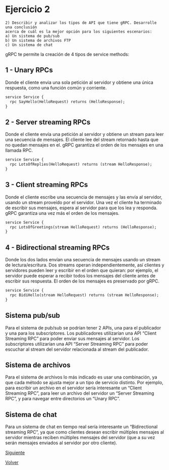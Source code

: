 # Ejercicio 2
```
2) Describir y analizar los tipos de API que tiene gRPC. Desarrolle una conclusión
acerca de cuál es la mejor opción para los siguientes escenarios:
a) Un sistema de pub/sub
b) Un sistema de archivos FTP
c) Un sistema de chat
```

gRPC te permite la creación de 4 tipos de service methods:

## 1 - Unary RPCs

Donde el cliente envia una sola petición al servidor y obtiene una única respuesta, como una función común y corriente.

```proto
service Service {
  rpc SayHello(HelloRequest) returns (HelloResponse);
}
```

## 2 - Server streaming RPCs

Donde el cliente envía una petición al servidor y obtiene un stream para leer una secuencia de mensajes. El cliente lee del stream retornado hasta que no quedan mensajes en el. gRPC garantiza el orden de los mensajes en una llamada RPC.

```proto
service Service {
  rpc LotsOfReplies(HelloRequest) returns (stream HelloResponse);
}
```

## 3 - Client streaming RPCs

Donde el cliente escribe una secuencia de mensajes y las envía al servidor, usando un stream proveído por el servidor. Una vez el cliente ha terminado de escribir sus mensajes, espera al servidor para que los lea y responda. gRPC garantiza una vez más el orden de los mensajes.

```proto
service Service {
  rpc LotsOfGreetings(stream HelloRequest) returns (HelloResponse);
}
```

## 4 - Bidirectional streaming RPCs

Donde los dos lados envían una secuencia de mensajes usando un stream de lectura/escritura. Dos streams operan independientemente, así clientes y servidores pueden leer y escribir en el orden que quieran: por ejemplo, el servidor puede esperar a recibir todos los mensajes del cliente antes de escribir sus respuesta. El orden de los mensajes es preservado por gRPC.

```proto
service Service {
  rpc BidiHello(stream HelloRequest) returns (stream HelloResponse);
}
```

## Sistema pub/sub

Para el sistema de pub/sub se podrían tener 2 APIs, una para el publicador y una para los subscriptores.
Los publicadores utilizarían una API “Client Streaming RPC” para poder enviar sus mensajes al servidor.
Los subscriptores utilizarían una API “Server Streaming RPC” para poder escuchar al stream del servidor relacionada al stream del publicador.

## Sistema de archivos

Para el sistema de archivos lo más indicado es usar una combinación, ya que cada método se ajusta mejor a un tipo de servicio distinto. Por ejemplo, para escribir un archivo en el servidor sería interesante un “Client Streaming RPC”, para leer un archivo del servidor un “Server Streaming RPC”, y para navegar entre directorios un “Unary RPC”.

## Sistema de chat

Para un sistema de chat en tiempo real sería interesante un “Bidirectional streaming RPC”, ya que como clientes desean escribir múltiples mensajes al servidor mientras reciben múltiples mensajes del servidor (que a su vez serán mensajes enviados al servidor por otro cliente).

[Siguiente](ej3.md)

[Volver](../../README.md)